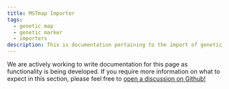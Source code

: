 ```yaml
---
title: MSTmap Importer
tags:
  - genetic map
  - genetic marker
  - importers
description: This is documentation pertaining to the import of genetic maps in the format that is output by MSTmap software.
---
```


We are actively working to write documentation for this page as functionality is being developed. If you require more information on what to expect in this section, please feel free to [open a discussion on Github!](https://github.com/orgs/TripalCultivate/discussions)